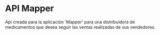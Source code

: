 # API Mapper

Api creada para la aplicación 'Mapper' para una distribuidora de medicamentos que desea seguir las ventas realizadas de sus vendedores.

